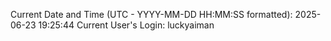 Current Date and Time (UTC - YYYY-MM-DD HH:MM:SS formatted): 2025-06-23 19:25:44
Current User's Login: luckyaiman
